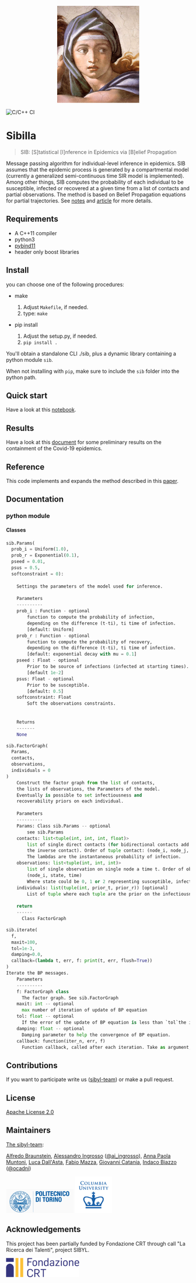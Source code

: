 <p align="center">
  <img src="examples/figs/sibilla_logo.jpg" width="225" height="265">
</p>

![C/C++ CI](https://github.com/sibyl-team/sib/workflows/C/C++%20CI/badge.svg)

# Sibilla 

> SIB: [S]tatistical [I]nference in Epidemics via [B]elief Propagation

Message passing algorithm for individual-level inference in epidemics. SIB assumes that the epidemic process is generated by a compartmental model (currently a generalized semi-continuous time SIR model is implemented). Among other things, SIB computes the probability of each individual to be susceptible, infected or recovered at a given time from a list of contacts and partial observations. The method is based on Belief Propagation equations for partial trajectories.
See [notes](https://github.com/sibyl-team/sib/blob/master/notes/bpnotes.pdf) and [article](https://www.nature.com/articles/srep27538) for more details.

## Requirements

  - A C++11 compiler
  - python3
  - [pybind11](https://github.com/pybind/pybind11)
  - header only boost libraries

## Install
you can choose one of the following procedures:

* make

    1. Adjust `Makefile`, if needed.
    2. type: `make`
    
* pip install

    1. Adjust the setup.py, if needed.
    2. `pip install .`

You'll obtain a standalone CLI ./sib, plus a dynamic library containing a python module `sib`.

When not installing with `pip`, make sure to include the `sib` folder into the python path.

## Quick start

 Have a look at this [notebook](./examples/dummy_test.ipynb).

## Results

 Have a look at this [document](./examples/README.md) for some preliminary results on the containment of the Covid-19 epidemics. 
 
 ## Reference
 This code implements and expands the method described in this [paper](https://www.nature.com/articles/srep27538).


## Documentation

### python module

#### Classes

```python
sib.Params(
  prob_i = Uniform(1.0), 
  prob_r = Exponential(0.1), 
  pseed = 0.01, 
  psus = 0.5, 
  softconstraint = 0):
    
    Settings the parameters of the model used for inference.

    Parameters
    ----------
    prob_i : Function - optional
        function to compute the probability of infection, 
        depending on the difference (t-ti), ti time of infection.
        [default: Uniform]
    prob_r : Function - optional
        function to compute the probability of recovery, 
        depending on the difference (t-ti), ti time of infection.
        [default: exponential decay with mu = 0.1]
    pseed : Float - optional
        Prior to be source of infections (infected at starting times).
        [default 1e-2]
    psus: Float - optional
        Prior to be susceptible.
        [default: 0.5]
    softconstraint: Float
        Soft the observations constraints.

  
    Returns
    -------
    None
```

```python
sib.FactorGraph(
  Params,
  contacts,
  observations,
  individuals = 0
)
    Construct the factor graph from the list of contacts,
    the lists of observations, the Parameters of the model.
    Eventually is possible to set infectiousness and 
    recoverability priors on each individual.

    Parameters
    ----------
    Params: Class sib.Params -- optional
        see sib.Params
    contacts: list<tuple(int, int, int, float)>
        list of single direct contacts (for bidirectional contacts add also
        the inverse contact). Order of tuple contact: (node_i, node_j, time, lambda)
        The lambdas are the instantaneous probability of infection.
    observations: list<tuple(int, int, int)>
        list of single observation on single node a time t. Order of observation tuple:
        (node_i, state, time)
        Where state could be 0, 1 or 2 representing susceptible, infected, recovery.
    individuals: list(tuple(int, prior_t, prior_r)) [optional]
        List of tuple where each tuple are the prior on the infectiousness and recoverability of node "i".

    return
    ------
      Class FactorGraph

```

```python
sib.iterate(
  f,
  maxit=100,
  tol=1e-3, 
  damping=0.0,
  callback=(lambda t, err, f: print(t, err, flush=True))
)
Iterate the BP messages.
    Parameters
    ----------
    f: FactorGraph class
      The factor graph. See sib.FactorGraph
    maxit: int -- optional
      max number of iteration of update of BP equation
    tol: float -- optional
      If the error of the update of BP equation is less than `tol`the iteration stop.
    damping: float -- optional
      Damping parameter to help the convergence of BP equation.
    callback: function(iter_n, err, f)
      Function callback, called after each iteration. Take as argument, number of current iteration (iter_n), error (err), and the FactorGraph (f). 
```

## Contributions
If you want to participate write us ([sibyl-team](mailto:sibylteam@gmail.com?subject=[GitHub]%20Source%20sibilla)) or make a pull request.

## License
[Apache License 2.0](LICENSE)

## Maintainers
[The sibyl-team](https://github.com/sibyl-team):

[Alfredo Braunstein](alfredo.braunstein@polito.it), [Alessandro Ingrosso](alessingrosso@gmail.com) ([@ai_ingrosso](https://twitter.com/ai_ngrosso)), [Anna Paola Muntoni](), [Luca Dall'Asta](luca.dallasta@polito.it), [Fabio Mazza](), [Giovanni Catania](), [Indaco Biazzo](indaco.biazzo@polito.it) ([@ocadni](https://twitter.com/ocadni))

<p float="left">
<img src="examples/figs/polito_log.png" width="186" height="66">
<img src="examples/figs/columbia_logo.jpg" width="100" height="100">
</p>

## Acknowledgements
This project has been partially funded by Fondazione CRT through call "La Ricerca dei Talenti", project SIBYL.

<img src="examples/figs/fcrt-logo.png" width="200" height="52">
